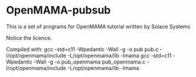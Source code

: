# OpenMAMA-pubsub
This is a set of programs for OpenMAMA tutorial written by Solace Systems

Notice the licence.


Compiled with:
gcc -std=c11 -Wpedantic -Wall -g -o pub pub.c -I/opt/openmama/include -L/opt/openmama/lib -lmama
gcc -std=c11 -Wpedantic -Wall -g -o pub_openmama pub_openmama.c -I/opt/openmama/include -L/opt/openmama/lib -lmama


